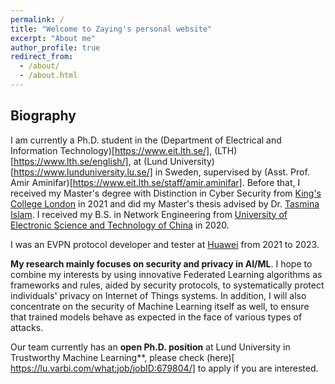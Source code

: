 ```yaml
---
permalink: /
title: "Welcome to Zaying's personal website"
excerpt: "About me"
author_profile: true
redirect_from: 
  - /about/
  - /about.html
---
```


## Biography
I am currently a Ph.D. student in the (Department of Electrical and Information Technology)[https://www.eit.lth.se/], (LTH)[https://www.lth.se/english/], at (Lund University)[https://www.lunduniversity.lu.se/] in Sweden, supervised by (Asst. Prof. Amir Aminifar)[https://www.eit.lth.se/staff/amir.aminifar]. Before that, I received my Master's degree with Distinction in Cyber Security from [King's College London](https://www.kcl.ac.uk/) in 2021 and did my Master's thesis advised by Dr. [Tasmina Islam](https://www.kcl.ac.uk/people/tasmina-islam). I received my B.S. in Network Engineering from [University of Electronic Science and Technology of China](https://en.uestc.edu.cn/) in 2020. 

I was an EVPN protocol developer and tester at [Huawei](https://www.huawei.com/en/) from 2021 to 2023.

**My research mainly focuses on security and privacy in AI/ML**.  I hope to combine my interests by using innovative Federated Learning algorithms as frameworks and rules, aided by security protocols, to systematically protect individuals' privacy on Internet of Things systems. In addition, I will also concentrate on the security of Machine Learning itself as well, to ensure that trained models behave as expected in the face of various types of attacks. 

<!--- See more details [here](https://zaying.github.io/files/research_statement.pdf).  --->


Our team currently has an **open Ph.D. position** at Lund University in Trustworthy Machine Learning**, please check (here)[ https://lu.varbi.com/what:job/jobID:679804/] to apply if you are interested.


